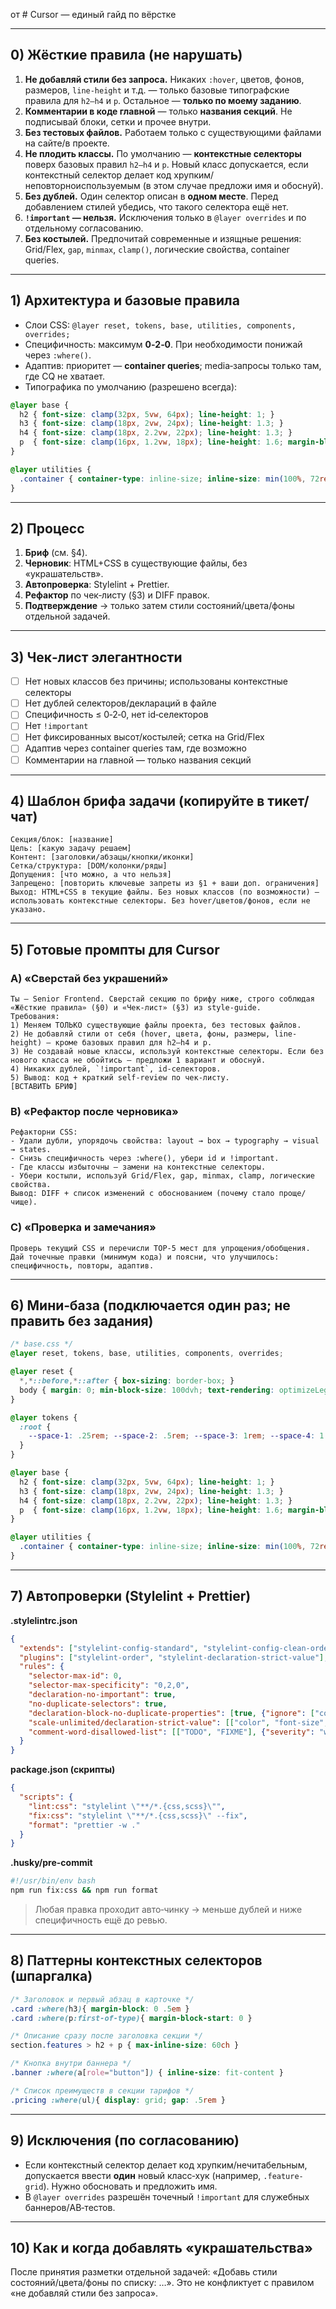 от # Cursor — единый гайд по вёрстке


---

## 0) Жёсткие правила (не нарушать)

1. **Не добавляй стили без запроса.** Никаких `:hover`, цветов, фонов, размеров, `line-height` и т.д. — только базовые типографские правила для `h2–h4` и `p`. Остальное — **только по моему заданию**.
2. **Комментарии в коде главной** — только **названия секций**. Не подписывай блоки, сетки и прочее внутри.
3. **Без тестовых файлов.** Работаем только с существующими файлами на сайте/в проекте.
4. **Не плодить классы.** По умолчанию — **контекстные селекторы** поверх базовых правил `h2–h4` и `p`. Новый класс допускается, если контекстный селектор делает код хрупким/неповторноиспользуемым (в этом случае предложи имя и обоснуй).
5. **Без дублей.** Один селектор описан в **одном месте**. Перед добавлением стилей убедись, что такого селектора ещё нет.
6. **`!important` — нельзя.** Исключения только в `@layer overrides` и по отдельному согласованию.
7. **Без костылей.** Предпочитай современные и изящные решения: Grid/Flex, `gap`, `minmax`, `clamp()`, логические свойства, container queries.

---

## 1) Архитектура и базовые правила

* Слои CSS: `@layer reset, tokens, base, utilities, components, overrides;`
* Специфичность: максимум **0‑2‑0**. При необходимости понижай через `:where()`.
* Адаптив: приоритет — **container queries**; media‑запросы только там, где CQ не хватает.
* Типографика по умолчанию (разрешено всегда):

```css
@layer base {
  h2 { font-size: clamp(32px, 5vw, 64px); line-height: 1; }
  h3 { font-size: clamp(18px, 2vw, 24px); line-height: 1.3; }
  h4 { font-size: clamp(18px, 2.2vw, 22px); line-height: 1.3; }
  p  { font-size: clamp(16px, 1.2vw, 18px); line-height: 1.6; margin-block: .75em }
}

@layer utilities {
  .container { container-type: inline-size; inline-size: min(100%, 72rem); margin-inline: auto; padding-inline: var(--space-4); }
}
```

---

## 2) Процесс

1. **Бриф** (см. §4).
2. **Черновик**: HTML+CSS в существующие файлы, без «украшательств».
3. **Автопроверка**: Stylelint + Prettier.
4. **Рефактор** по чек‑листу (§3) и DIFF правок.
5. **Подтверждение** → только затем стили состояний/цвета/фоны отдельной задачей.

---

## 3) Чек‑лист элегантности

* [ ] Нет новых классов без причины; использованы контекстные селекторы
* [ ] Нет дублей селекторов/деклараций в файле
* [ ] Специфичность ≤ 0‑2‑0, нет id‑селекторов
* [ ] Нет `!important`
* [ ] Нет фиксированных высот/костылей; сетка на Grid/Flex
* [ ] Адаптив через container queries там, где возможно
* [ ] Комментарии на главной — только названия секций

---

## 4) Шаблон брифа задачи (копируйте в тикет/чат)

```
Секция/блок: [название]
Цель: [какую задачу решаем]
Контент: [заголовки/абзацы/кнопки/иконки]
Сетка/структура: [DOM/колонки/ряды]
Допущения: [что можно, а что нельзя]
Запрещено: [повторить ключевые запреты из §1 + ваши доп. ограничения]
Выход: HTML+CSS в текущие файлы. Без новых классов (по возможности) — использовать контекстные селекторы. Без hover/цветов/фонов, если не указано.
```

---

## 5) Готовые промпты для Cursor

### A) «Сверстай без украшений»

```
Ты — Senior Frontend. Сверстай секцию по брифу ниже, строго соблюдая «Жёсткие правила» (§0) и «Чек‑лист» (§3) из style‑guide.
Требования:
1) Меняем ТОЛЬКО существующие файлы проекта, без тестовых файлов.
2) Не добавляй стили от себя (hover, цвета, фоны, размеры, line-height) — кроме базовых правил для h2–h4 и p.
3) Не создавай новые классы, используй контекстные селекторы. Если без нового класса не обойтись — предложи 1 вариант и обоснуй.
4) Никаких дублей, `!important`, id‑селекторов.
5) Вывод: код + краткий self‑review по чек‑листу.
[ВСТАВИТЬ БРИФ]
```

### B) «Рефактор после черновика»

```
Рефакторни CSS:
- Удали дубли, упорядочь свойства: layout → box → typography → visual → states.
- Снизь специфичность через :where(), убери id и !important.
- Где классы избыточны — замени на контекстные селекторы.
- Убери костыли, используй Grid/Flex, gap, minmax, clamp, логические свойства.
Вывод: DIFF + список изменений с обоснованием (почему стало проще/чище).
```

### C) «Проверка и замечания»

```
Проверь текущий CSS и перечисли TOP‑5 мест для упрощения/обобщения. Дай точечные правки (минимум кода) и поясни, что улучшилось: специфичность, повторы, адаптив.
```

---

## 6) Мини‑база (подключается один раз; не править без задания)

```css
/* base.css */
@layer reset, tokens, base, utilities, components, overrides;

@layer reset {
  *,*::before,*::after { box-sizing: border-box; }
  body { margin: 0; min-block-size: 100dvh; text-rendering: optimizeLegibility; }
}

@layer tokens {
  :root {
    --space-1: .25rem; --space-2: .5rem; --space-3: 1rem; --space-4: 1.5rem;
  }
}

@layer base {
  h2 { font-size: clamp(32px, 5vw, 64px); line-height: 1; }
  h3 { font-size: clamp(18px, 2vw, 24px); line-height: 1.3; }
  h4 { font-size: clamp(18px, 2.2vw, 22px); line-height: 1.3; }
  p  { font-size: clamp(16px, 1.2vw, 18px); line-height: 1.6; margin-block: .75em }
}

@layer utilities {
  .container { container-type: inline-size; inline-size: min(100%, 72rem); margin-inline: auto; padding-inline: var(--space-4); }
}
```

---

## 7) Автопроверки (Stylelint + Prettier)

**.stylelintrc.json**

```json
{
  "extends": ["stylelint-config-standard", "stylelint-config-clean-order"],
  "plugins": ["stylelint-order", "stylelint-declaration-strict-value"],
  "rules": {
    "selector-max-id": 0,
    "selector-max-specificity": "0,2,0",
    "declaration-no-important": true,
    "no-duplicate-selectors": true,
    "declaration-block-no-duplicate-properties": [true, {"ignore": ["consecutive-duplicates-with-different-values"]}],
    "scale-unlimited/declaration-strict-value": [["color", "font-size", "z-index", "line-height"], {"ignoreValues": ["inherit", "unset", "initial", "var"]}],
    "comment-word-disallowed-list": [["TODO", "FIXME"], {"severity": "warning"}]
  }
}
```

**package.json (скрипты)**

```json
{
  "scripts": {
    "lint:css": "stylelint \"**/*.{css,scss}\"",
    "fix:css": "stylelint \"**/*.{css,scss}\" --fix",
    "format": "prettier -w ."
  }
}
```

**.husky/pre-commit**

```bash
#!/usr/bin/env bash
npm run fix:css && npm run format
```

> Любая правка проходит авто‑чинку → меньше дублей и ниже специфичность ещё до ревью.

---

## 8) Паттерны контекстных селекторов (шпаргалка)

```css
/* Заголовок и первый абзац в карточке */
.card :where(h3){ margin-block: 0 .5em }
.card :where(p:first-of-type){ margin-block-start: 0 }

/* Описание сразу после заголовка секции */
section.features > h2 + p { max-inline-size: 60ch }

/* Кнопка внутри баннера */
.banner :where(a[role="button"]) { inline-size: fit-content }

/* Список преимуществ в секции тарифов */
.pricing :where(ul){ display: grid; gap: .5rem }
```

---

## 9) Исключения (по согласованию)

* Если контекстный селектор делает код хрупким/нечитабельным, допускается ввести **один** новый класс‑хук (например, `.feature-grid`). Нужно обосновать и предложить имя.
* В `@layer overrides` разрешён точечный `!important` для служебных баннеров/AB‑тестов.

---

## 10) Как и когда добавлять «украшательства»

После принятия разметки отдельной задачей: «Добавь стили состояний/цвета/фоны по списку: …». Это не конфликтует с правилом «не добавляй стили без запроса».
